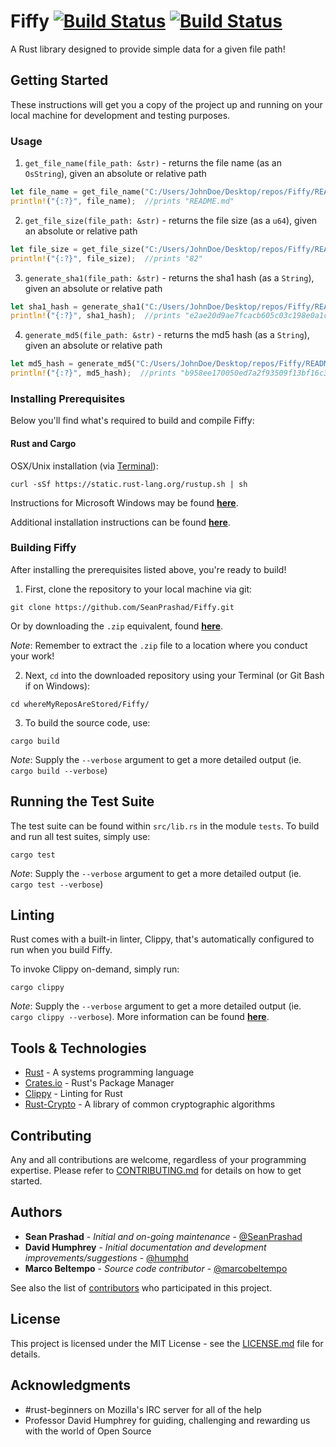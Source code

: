 # Fiffy [![Build Status](https://travis-ci.org/SeanPrashad/Fiffy.svg?branch=master)](https://travis-ci.org/SeanPrashad/Fiffy) [![Build Status]( https://img.shields.io/crates/v/fiffy.svg)](https://crates.io/crates/fiffy)

A Rust library designed to provide simple data for a given file path!

## Getting Started

These instructions will get you a copy of the project up and running on your local machine for development and testing purposes.

### Usage

1. `get_file_name(file_path: &str)` - returns the file name (as an `OsString`), given an absolute or relative path

  ```Rust
  let file_name = get_file_name("C:/Users/JohnDoe/Desktop/repos/Fiffy/README.md");
  println!("{:?}", file_name);  //prints "README.md"
  ```

2. `get_file_size(file_path: &str)` - returns the file size (as a `u64`), given an absolute or relative path

  ```Rust
  let file_size = get_file_size("C:/Users/JohnDoe/Desktop/repos/Fiffy/README.md");
  println!("{:?}", file_size);  //prints "82"
  ```

3. `generate_sha1(file_path: &str)` - returns the sha1 hash (as a `String`), given an absolute or relative path

  ```Rust
  let sha1_hash = generate_sha1("C:/Users/JohnDoe/Desktop/repos/Fiffy/README.md");
  println!("{:?}", sha1_hash);  //prints "e2ae20d9ae7fcacb605c03c198e0a1c51d446f50"
  ```

4. `generate_md5(file_path: &str)` - returns the md5 hash (as a `String`), given an absolute or relative path

  ```Rust
  let md5_hash = generate_md5("C:/Users/JohnDoe/Desktop/repos/Fiffy/README.md");
  println!("{:?}", md5_hash);  //prints "b958ee170050ed7a2f93509f13bf16c3"
  ```

### Installing Prerequisites

Below you'll find what's required to build and compile Fiffy:

#### Rust and Cargo

OSX/Unix installation (via [Terminal](https://en.wikipedia.org/wiki/Terminal_(macOS))):

```
curl -sSf https://static.rust-lang.org/rustup.sh | sh
```

Instructions for Microsoft Windows may be found **[here](https://github.com/rust-lang/cargo#compiling-from-source)**.

Additional installation instructions can be found **[here](http://doc.crates.io/#installing)**.

### Building Fiffy

After installing the prerequisites listed above, you're ready to build!

1. First, clone the repository to your local machine via git:

  ```
  git clone https://github.com/SeanPrashad/Fiffy.git
  ```

  Or by downloading the `.zip` equivalent, found **[here](https://github.com/SeanPrashad/Fiffy/archive/master.zip)**.

  *Note*: Remember to extract the `.zip` file to a location where you conduct your work!

2. Next, `cd` into the downloaded repository using your Terminal (or Git Bash if on Windows):

  ```
  cd whereMyReposAreStored/Fiffy/
  ```

3. To build the source code, use:

  ```
  cargo build
  ```

*Note*: Supply the `--verbose` argument to get a more detailed output (ie. `cargo build --verbose`)

## Running the Test Suite

The test suite can be found within `src/lib.rs` in the module `tests`. To build and run all test suites, simply use:

```
cargo test
```

*Note*: Supply the `--verbose` argument to get a more detailed output (ie. `cargo test --verbose`)

## Linting

Rust comes with a built-in linter, Clippy, that's automatically configured to run when you build Fiffy.

To invoke Clippy on-demand, simply run:

```
cargo clippy
```

*Note*: Supply the `--verbose` argument to get a more detailed output (ie. `cargo clippy --verbose`). More information can be found **[here](https://github.com/rust-lang-nursery/rust-clippy#usage)**.


## Tools & Technologies

* [Rust](https://www.rust-lang.org/en-US/index.html) - A systems programming language
* [Crates.io](https://crates.io/) - Rust's Package Manager
* [Clippy](https://github.com/rust-lang-nursery/rust-clippy#rust-clippy) - Linting for Rust
* [Rust-Crypto](https://crates.io/crates/rust-crypto) - A library of common cryptographic algorithms

## Contributing

Any and all contributions are welcome, regardless of your programming expertise. Please refer to [CONTRIBUTING.md](CONTRIBUTING.md) for details on how to get started.

## Authors

* **Sean Prashad** - *Initial and on-going maintenance* - [@SeanPrashad](https://github.com/SeanPrashad)
* **David Humphrey** - *Initial documentation and development improvements/suggestions* - [@humphd](https://github.com/humphd)
* **Marco Beltempo** - *Source code contributor* - [@marcobeltempo](https://github.com/marcobeltempo)

See also the list of [contributors](https://github.com/SeanPrashad/Fiffy/graphs/contributors) who participated in this project.

## License

This project is licensed under the MIT License - see the [LICENSE.md](LICENSE.md) file for details.

## Acknowledgments

* #rust-beginners on Mozilla's IRC server for all of the help
* Professor David Humphrey for guiding, challenging and rewarding us with the world of Open Source
